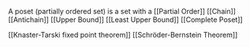 A poset (partially ordered set) is a set with a [[Partial Order]]
[[Chain]]
[[Antichain]]
[[Upper Bound]]
[[Least Upper Bound]]
[[Complete Poset]]

[[Knaster-Tarski fixed point theorem]]
[[Schröder-Bernstein Theorem]]